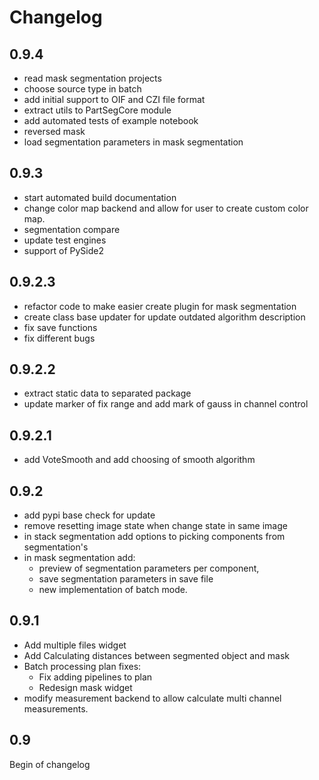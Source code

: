 # Changelog 

## 0.9.4
  - read mask segmentation projects 
  - choose source type in batch
  - add initial support to OIF and CZI file format
  - extract utils to PartSegCore module
  - add automated tests of example notebook
  - reversed mask
  - load segmentation parameters in mask segmentation

## 0.9.3
  - start automated build documentation
  - change color map backend and allow for user to create custom color map. 
  - segmentation compare
  - update test engines
  - support of PySide2 

## 0.9.2.3
  - refactor code to make easier create plugin for mask segmentation 
  - create class base updater for update outdated algorithm description
  - fix save functions
  - fix different bugs 

## 0.9.2.2
  - extract static data to separated package
  - update marker of fix range and add mark of gauss in channel control 
  
## 0.9.2.1
  - add VoteSmooth and add choosing of smooth algorithm

## 0.9.2
  - add pypi base check for update 
  - remove resetting image state when change state in same image
  - in stack segmentation add options to picking components from segmentation's
  - in mask segmentation add:
     - preview of segmentation parameters per component, 
     - save segmentation parameters in save file
     - new implementation of batch mode. 

## 0.9.1
  - Add multiple files widget 
  - Add Calculating distances between segmented object and mask
  - Batch processing plan fixes: 
    - Fix adding pipelines to plan
    - Redesign mask widget
  - modify measurement backend to allow calculate multi channel measurements. 

## 0.9
Begin of changelog 